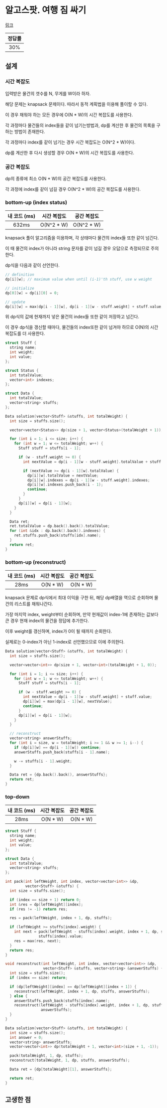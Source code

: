 # 알고스팟. 여행 짐 싸기

[링크](https://www.algospot.com/judge/problem/read/PACKING)

| 정답률 |
| :----: |
|  30%   |

## 설계

### 시간 복잡도

입력받은 물건의 갯수를 N, 무게를 W이라 하자.

해당 문제는 knapsack 문제이다. 따라서 동적 계획법을 이용해 풀이할 수 있다.

이 경우 채워야 하는 모든 경우에 O(N \* W)의 시간 복잡도를 사용한다.

각 과정마다 물건들의 index들을 같이 넘기는방법과, dp를 계산한 후 물건의 목록을 구하는 방법이 존재한다.

각 과정마다 index를 같이 넘기는 경우 시간 복잡도는 O(N^2 \* W)이다.

dp를 계산한 후 다시 생성할 경우 O(N \* W)의 시간 복잡도를 사용한다.

### 공간 복잡도

dp의 종류에 최소 O(N \* W)의 공간 복잡도를 사용한다.

각 과정에 index를 같이 넘길 경우 O(N^2 \* W)의 공간 복잡도를 사용한다.

### bottom-up (index status)

| 내 코드 (ms) | 시간 복잡도 | 공간 복잡도 |
| :----------: | :---------: | :---------: |
|    632ms     | O(N^2 \* W) | O(N^2 \* W) |

knapsack 풀이 알고리즘을 이용하며, 각 상태마다 물건의 index들 또한 같이 넘긴다.

이 때 물건의 index가 아니라 string 문자를 같이 넘길 경우 오답으로 측정되므로 주의한다.

dp식을 다음과 같이 선언한다.

```cpp
// definition
dp[i][w]; // maximum value when until (i-1)'th stuff, use w weight

// initialize
dp[0][w] = dp[i][0] = 0;

// update
dp[i][w] = max(dp[i - 1][w], dp[i - 1][w - stuff.weight] + stuff.value);
```

위 dp식의 값에 현재까지 넣은 물건의 index들 또한 같이 저장하고 넘긴다.

이 경우 dp식을 갱신할 때마다, 물건들의 index또한 같이 넘겨야 하므로 O(N)의 시간 복잡도를 더 사용한다.

```cpp
struct Stuff {
  string name;
  int weight;
  int value;
};

struct Status {
  int totalValue;
  vector<int> indexes;
};

struct Data {
  int totalValue;
  vector<string> stuffs;
};

Data solution(vector<Stuff> &stuffs, int totalWeight) {
  int size = stuffs.size();

  vector<vector<Status>> dp(size + 1, vector<Status>(totalWeight + 1));

  for (int i = 1; i <= size; i++) {
    for (int w = 1; w <= totalWeight; w++) {
      Stuff stuff = stuffs[i - 1];

      if (w - stuff.weight >= 0) {
        int nextValue = dp[i - 1][w - stuff.weight].totalValue + stuff.value;

        if (nextValue >= dp[i - 1][w].totalValue) {
          dp[i][w].totalValue = nextValue;
          dp[i][w].indexes = dp[i - 1][w - stuff.weight].indexes;
          dp[i][w].indexes.push_back(i - 1);
          continue;
        }
      }
      dp[i][w] = dp[i - 1][w];
    }
  }

  Data ret;
  ret.totalValue = dp.back().back().totalValue;
  for (int &idx : dp.back().back().indexes) {
    ret.stuffs.push_back(stuffs[idx].name);
  }
  return ret;
}
```

### bottom-up (reconstruct)

| 내 코드 (ms) | 시간 복잡도 | 공간 복잡도 |
| :----------: | :---------: | :---------: |
|     28ms     |  O(N \* W)  |  O(N \* W)  |

knapsack 문제로 dp식에서 최대 이익을 구한 뒤, 해당 dp배열을 역으로 순회하며 물건의 리스트를 채워나간다.

가장 마지막 index, weight부터 순회하며, 만약 현재값이 index-1에 존재하는 값보다 큰 경우 현재 index의 물건을 정답에 추가한다.

이후 weight를 갱신하며, index가 0이 될 때까지 순회한다.

실제로는 0-index가 아닌 1-index로 선언했으므로 이에 주의한다.

```cpp
Data solution(vector<Stuff> &stuffs, int totalWeight) {
  int size = stuffs.size();

  vector<vector<int>> dp(size + 1, vector<int>(totalWeight + 1, 0));

  for (int i = 1; i <= size; i++) {
    for (int w = 1; w <= totalWeight; w++) {
      Stuff stuff = stuffs[i - 1];

      if (w - stuff.weight >= 0) {
        int nextValue = dp[i - 1][w - stuff.weight] + stuff.value;
        dp[i][w] = max(dp[i - 1][w], nextValue);
        continue;
      }
      dp[i][w] = dp[i - 1][w];
    }
  }

  // reconstruct
  vector<string> answerStuffs;
  for (int i = size, w = totalWeight; i >= 1 && w >= 1; i--) {
    if (dp[i][w] == dp[i - 1][w]) continue;
    answerStuffs.push_back(stuffs[i - 1].name);

    w -= stuffs[i - 1].weight;
  }

  Data ret = {dp.back().back(), answerStuffs};
  return ret;
}
```

### top-down

| 내 코드 (ms) | 시간 복잡도 | 공간 복잡도 |
| :----------: | :---------: | :---------: |
|     28ms     |  O(N \* W)  |  O(N \* W)  |

```cpp
struct Stuff {
  string name;
  int weight;
  int value;
};

struct Data {
  int totalValue;
  vector<string> stuffs;
};

int pack(int leftWeight, int index, vector<vector<int>> &dp,
         vector<Stuff> &stuffs) {
  int size = stuffs.size();

  if (index == size + 1) return 0;
  int &res = dp[leftWeight][index];
  if (res != -1) return res;

  res = pack(leftWeight, index + 1, dp, stuffs);

  if (leftWeight >= stuffs[index].weight) {
    int next = pack(leftWeight - stuffs[index].weight, index + 1, dp, stuffs) +
               stuffs[index].value;
    res = max(res, next);
  }
  return res;
}

void reconstruct(int leftWeight, int index, vector<vector<int>> &dp,
                 vector<Stuff> &stuffs, vector<string> &answerStuffs) {
  int size = stuffs.size();
  if (index == size) return;

  if (dp[leftWeight][index] == dp[leftWeight][index + 1]) {
    reconstruct(leftWeight, index + 1, dp, stuffs, answerStuffs);
  } else {
    answerStuffs.push_back(stuffs[index].name);
    reconstruct(leftWeight - stuffs[index].weight, index + 1, dp, stuffs,
                answerStuffs);
  }
}

Data solution(vector<Stuff> &stuffs, int totalWeight) {
  int size = stuffs.size();
  int answer = 0;
  vector<string> answerStuffs;
  vector<vector<int>> dp(totalWeight + 1, vector<int>(size + 1, -1));

  pack(totalWeight, 1, dp, stuffs);
  reconstruct(totalWeight, 1, dp, stuffs, answerStuffs);

  Data ret = {dp[totalWeight][1], answerStuffs};

  return ret;
}
```

## 고생한 점
